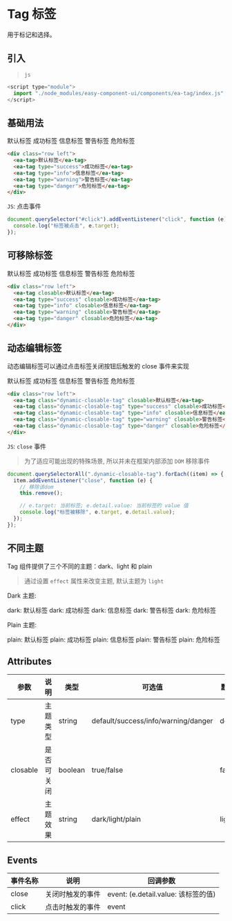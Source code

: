 <script setup>
import { onMounted } from 'vue'

onMounted(() => {
    import('../index.js')
    import('./index.scss')
    
    document.querySelectorAll(".dynamic-closable-tag").forEach(item => {
        item.addEventListener("close", function (e) {
            this.remove();
            console.log('标签被移除', e.target, e.detail.value);
        })
    })

    document.querySelector("#click").addEventListener("click", function (e) {
        console.log('标签被点击', e.target);
    })
})
</script>

# Tag 标签

用于标记和选择。

## 引入

> `js`

```js
<script type="module">
  import "./node_modules/easy-component-ui/components/ea-tag/index.js";
</script>
```

## 基础用法

<div class="row left">
    <ea-tag id="click">默认标签</ea-tag>
    <ea-tag type="success">成功标签</ea-tag>
    <ea-tag type="info">信息标签</ea-tag>
    <ea-tag type="warning">警告标签</ea-tag>
    <ea-tag type="danger">危险标签</ea-tag>
</div>

```html
<div class="row left">
  <ea-tag>默认标签</ea-tag>
  <ea-tag type="success">成功标签</ea-tag>
  <ea-tag type="info">信息标签</ea-tag>
  <ea-tag type="warning">警告标签</ea-tag>
  <ea-tag type="danger">危险标签</ea-tag>
</div>
```

`JS`: 点击事件

```js
document.querySelector("#click").addEventListener("click", function (e) {
  console.log("标签被点击", e.target);
});
```

## 可移除标签

<div class="row left">
    <ea-tag closable>默认标签</ea-tag>
    <ea-tag type="success" closable>成功标签</ea-tag>
    <ea-tag type="info" closable>信息标签</ea-tag>
    <ea-tag type="warning" closable>警告标签</ea-tag>
    <ea-tag type="danger" closable>危险标签</ea-tag>
</div>

```html
<div class="row left">
  <ea-tag closable>默认标签</ea-tag>
  <ea-tag type="success" closable>成功标签</ea-tag>
  <ea-tag type="info" closable>信息标签</ea-tag>
  <ea-tag type="warning" closable>警告标签</ea-tag>
  <ea-tag type="danger" closable>危险标签</ea-tag>
</div>
```

## 动态编辑标签

动态编辑标签可以通过点击标签关闭按钮后触发的 close 事件来实现

<div class="row left">
    <ea-tag class="dynamic-closable-tag" closable>默认标签</ea-tag>
    <ea-tag class="dynamic-closable-tag" type="success" closable>成功标签</ea-tag>
    <ea-tag class="dynamic-closable-tag" type="info" closable>信息标签</ea-tag>
    <ea-tag class="dynamic-closable-tag" type="warning" closable>警告标签</ea-tag>
    <ea-tag class="dynamic-closable-tag" type="danger" closable>危险标签</ea-tag>
</div>

```html
<div class="row left">
  <ea-tag class="dynamic-closable-tag" closable>默认标签</ea-tag>
  <ea-tag class="dynamic-closable-tag" type="success" closable>成功标签</ea-tag>
  <ea-tag class="dynamic-closable-tag" type="info" closable>信息标签</ea-tag>
  <ea-tag class="dynamic-closable-tag" type="warning" closable>警告标签</ea-tag>
  <ea-tag class="dynamic-closable-tag" type="danger" closable>危险标签</ea-tag>
</div>
```

`JS`: `close` 事件

> 为了适应可能出现的特殊场景, 所以并未在框架内部添加 `DOM` 移除事件

```js
document.querySelectorAll(".dynamic-closable-tag").forEach((item) => {
  item.addEventListener("close", function (e) {
    // 移除该dom
    this.remove();

    // e.target: 当前标签; e.detail.value: 当前标签的 value 值
    console.log("标签被移除", e.target, e.detail.value);
  });
});
```

<!-- ## 不同尺寸

Tag 组件提供除了默认值以外的三种尺寸，可以在不同场景下选择合适的按钮尺寸。 -->

## 不同主题

Tag 组件提供了三个不同的主题：dark、light 和 plain

> 通过设置 `effect` 属性来改变主题, 默认主题为 `light`

Dark 主题:

<div class="row left">
    <ea-tag effect="dark">dark: 默认标签</ea-tag>
    <ea-tag effect="dark" type="success">dark: 成功标签</ea-tag>
    <ea-tag effect="dark" type="info">dark: 信息标签</ea-tag>
    <ea-tag effect="dark" type="warning">dark: 警告标签</ea-tag>
    <ea-tag effect="dark" type="danger">dark: 危险标签</ea-tag>
</div>

Plain 主题:

<div class="row left">
    <ea-tag effect="plain">plain: 默认标签</ea-tag>
    <ea-tag effect="plain" type="success">plain: 成功标签</ea-tag>
    <ea-tag effect="plain" type="info">plain: 信息标签</ea-tag>
    <ea-tag effect="plain" type="warning">plain: 警告标签</ea-tag>
    <ea-tag effect="plain" type="danger">plain: 危险标签</ea-tag>
</div>

## Attributes

| 参数     | 说明       | 类型    | 可选值                              | 默认值  |
| -------- | ---------- | ------- | ----------------------------------- | ------- |
| type     | 主题类型   | string  | default/success/info/warning/danger | default |
| closable | 是否可关闭 | boolean | true/false                          | false   |
| effect   | 主题效果   | string  | dark/light/plain                    | light   |

## Events

| 事件名称 | 说明             | 回调参数                            |
| -------- | ---------------- | ----------------------------------- |
| close    | 关闭时触发的事件 | event: (e.detail.value: 该标签的值) |
| click    | 点击时触发的事件 | event                               |
